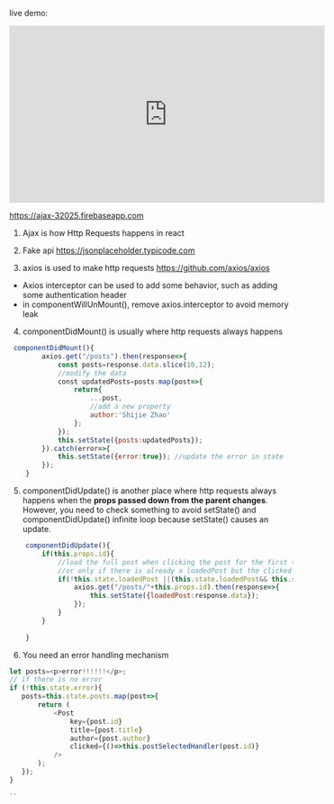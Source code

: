 live demo:
<iframe width="560" height="315" src="https://www.youtube.com/embed/0_XE_HAj0iA" frameborder="0" allow="autoplay; encrypted-media" allowfullscreen></iframe>

https://ajax-32025.firebaseapp.com

1. Ajax is how Http Requests happens in react 
2. Fake api https://jsonplaceholder.typicode.com 

3. axios is used to make http requests https://github.com/axios/axios
* Axios interceptor can be used to add some behavior, such as adding some authentication header   
* in componentWillUnMount(), remove axios.interceptor to avoid memory leak
    
4. componentDidMount() is usually where http requests always happens
```javascript
 componentDidMount(){
        axios.get("/posts").then(response=>{
            const posts=response.data.slice(10,12);
            //modify the data
            const updatedPosts=posts.map(post=>{
                return{
                    ...post,
                    //add a new property
                    author:'Shijie Zhao'
                };
            });
            this.setState({posts:updatedPosts});
        }).catch(error=>{
            this.setState({error:true}); //update the error in state
        }); 
    }
```

5. componentDidUpdate() is another place where http requests always happens when the **props passed down from the parent changes**. However, you need to check something to avoid setState() and componentDidUpdate() infinite loop because setState() causes an update.
```javascript
    componentDidUpdate(){
        if(this.props.id){
            //load the full post when clicking the post for the first time
            //or only if there is already a loadedPost but the clicked post's id is new
            if(!this.state.loadedPost ||(this.state.loadedPost&& this.state.loadedPost.id!==this.props.id)){
                axios.get("/posts/"+this.props.id).then(response=>{
                    this.setState({loadedPost:response.data});
                });
            }       
        }
        
    }
```

6. You need an error handling mechanism
```javascript
let posts=<p>error!!!!!!</p>;
// if there is no error
if (!this.state.error){
   posts=this.state.posts.map(post=>{
       return (
           <Post 
               key={post.id} 
               title={post.title} 
               author={post.author}
               clicked={()=>this.postSelectedHandler(post.id)}
           />
       );
   });
}
        
``
